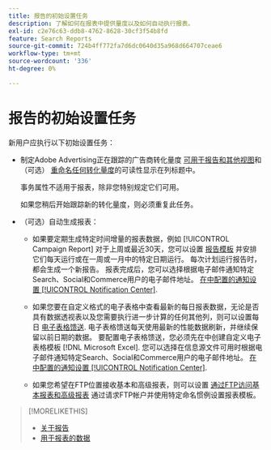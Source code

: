 ```yaml
---
title: 报告的初始设置任务
description: 了解如何在报表中提供量度以及如何自动执行报表。
exl-id: c2e76c63-ddb8-4762-8628-30cf3f54b8fd
feature: Search Reports
source-git-commit: 724b4ff772fa7d6dc0640d35a968d664707ceae6
workflow-type: tm+mt
source-wordcount: '336'
ht-degree: 0%

---
```


# 报告的初始设置任务

新用户应执行以下初始设置任务：

* 制定Adobe Advertising正在跟踪的广告商转化量度 [可用于报告和其他视图](/help/search-social-commerce/admin/conversion-metrics/conversion-metric-edit-available.md)和（可选） [重命名任何转化量度](/help/search-social-commerce/admin/conversion-metrics/conversion-metric-edit-display-name.md)的可读性显示在列标题中。

  事务属性不适用于报表，除非您特别规定它们可用。

  如果您稍后开始跟踪新的转化量度，则必须重复此任务。

* （可选）自动生成报表：

   * 如果要定期生成特定时间增量的报表数据，例如 [!UICONTROL Campaign Report] 对于上周或最近30天，您可以设置 [报告模板](/help/search-social-commerce/reports/automation/templates/template-about.md) 并安排它们每天运行或在一周或一月中的特定日期运行。 每次计划运行报告时，都会生成一个新报告。 报表完成后，您可以选择根据电子邮件通知特定Search、Social和Commerce用户的电子邮件地址。 [在中配置的通知设置 [!UICONTROL Notification Center]](/help/search-social-commerce/notifications/notification-about.md).

   * 如果您要在自定义格式的电子表格中查看最新的每日报表数据，无论是否具有数据透视表以及您需要执行进一步计算的任何其他列，则可以设置每日 [电子表格馈送](/help/search-social-commerce/reports/automation/spreadsheet-feeds/spreadsheet-feed-about.md). 电子表格馈送每天使用最新的性能数据刷新，并继续保留以前日期的数据。 要配置电子表格馈送，您必须先在中创建自定义电子表格模板 [!DNL Microsoft Excel]. 您可以选择在信息源文件可用时根据电子邮件通知特定Search、Social和Commerce用户的电子邮件地址。 [在中配置的通知设置 [!UICONTROL Notification Center]](/help/search-social-commerce/notifications/notification-about.md).

   * 如果您希望在FTP位置接收基本和高级报表，则可以设置 [通过FTP访问基本报表和高级报表](/help/search-social-commerce/reports/automation/ftp-reports.md) 通过请求FTP帐户并使用特定命名惯例设置报表模板。

>[!MORELIKETHIS]
>
>* [关于报告](report-about.md)
>* [用于报表的数据](data-used-for-reports.md)
